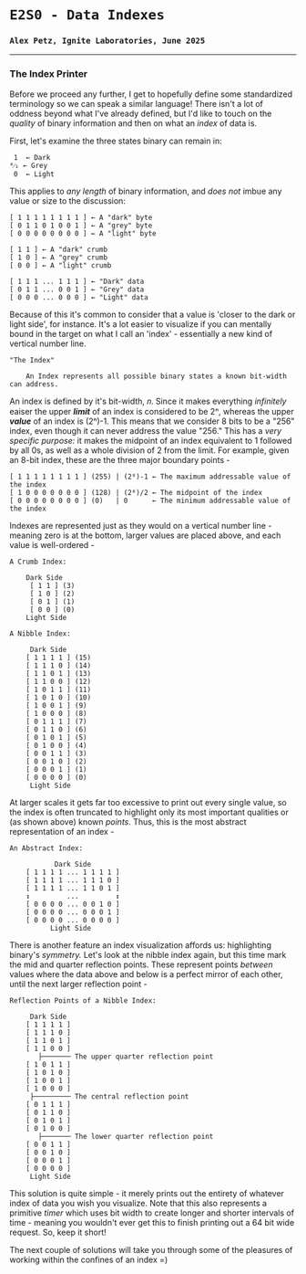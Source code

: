 # `E2S0 - Data Indexes`
### `Alex Petz, Ignite Laboratories, June 2025`

---

### The Index Printer
Before we proceed any further, I get to hopefully define some standardized terminology so we can speak a similar 
language!  There isn't a lot of oddness beyond what I've already defined, but I'd like to touch on the _quality_ 
of binary information and then on what an _index_ of data is.

First, let's examine the three states binary can remain in:

     1  ← Dark
    ⁰⁄₁ ← Grey
     0  ← Light

This applies to _any length_ of binary information, and _does not_ imbue any value or size to the discussion:

    [ 1 1 1 1 1 1 1 1 ] ← A "dark" byte
    [ 0 1 1 0 1 0 0 1 ] ← A "grey" byte
    [ 0 0 0 0 0 0 0 0 ] ← A "light" byte

    [ 1 1 ] ← A "dark" crumb
    [ 1 0 ] ← A "grey" crumb
    [ 0 0 ] ← A "light" crumb

    [ 1 1 1 ... 1 1 1 ] ← "Dark" data
    [ 0 1 1 ... 0 0 1 ] ← "Grey" data
    [ 0 0 0 ... 0 0 0 ] ← "Light" data

Because of this it's common to consider that a value is 'closer to the dark or light side', for instance.  It's
a lot easier to visualize if you can mentally bound in the target on what I call an 'index' - essentially a
new kind of vertical number line.

    "The Index"

        An Index represents all possible binary states a known bit-width can address.

An index is defined by it's bit-width, 𝑛.  Since it makes everything _infinitely_ eaiser the upper _**limit**_ of 
an index is considered to be 2ⁿ, whereas the upper **_value_** of an index is (2ⁿ)-1.  This means that we consider 
8 bits to be a "256" index, even though it can never address the value "256."  This has a _very specific purpose:_ 
it makes the midpoint of an index equivalent to 1 followed by all 0s, as well as a whole division of 2 from the 
limit.  For example, given an 8-bit index, these are the three major boundary points -

    [ 1 1 1 1 1 1 1 1 ] (255) | (2⁸)-1 ← The maximum addressable value of the index
    [ 1 0 0 0 0 0 0 0 ] (128) | (2⁸)/2 ← The midpoint of the index
    [ 0 0 0 0 0 0 0 0 ] (0)   | 0      ← The minimum addressable value of the index

Indexes are represented just as they would on a vertical number line - meaning zero is at the bottom, larger 
values are placed above, and each value is well-ordered -

    A Crumb Index:

        Dark Side
         [ 1 1 ] (3)
         [ 1 0 ] (2)
         [ 0 1 ] (1)
         [ 0 0 ] (0)
        Light Side

    A Nibble Index:

         Dark Side
        [ 1 1 1 1 ] (15)
        [ 1 1 1 0 ] (14)
        [ 1 1 0 1 ] (13)
        [ 1 1 0 0 ] (12)
        [ 1 0 1 1 ] (11)
        [ 1 0 1 0 ] (10)
        [ 1 0 0 1 ] (9)
        [ 1 0 0 0 ] (8)
        [ 0 1 1 1 ] (7)
        [ 0 1 1 0 ] (6)
        [ 0 1 0 1 ] (5)
        [ 0 1 0 0 ] (4)
        [ 0 0 1 1 ] (3)
        [ 0 0 1 0 ] (2)
        [ 0 0 0 1 ] (1)
        [ 0 0 0 0 ] (0)
         Light Side

At larger scales it gets far too excessive to print out every single value, so the index is often truncated 
to highlight only its most important qualities or (as shown above) known _points_.  Thus, this is the most
abstract representation of an index -

    An Abstract Index:

               Dark Side
        [ 1 1 1 1 ... 1 1 1 1 ] 
        [ 1 1 1 1 ... 1 1 1 0 ]
        [ 1 1 1 1 ... 1 1 0 1 ]
        ↕         ...         ↕
        [ 0 0 0 0 ... 0 0 1 0 ]
        [ 0 0 0 0 ... 0 0 0 1 ]
        [ 0 0 0 0 ... 0 0 0 0 ]
              Light Side

There is another feature an index visualization affords us: highlighting binary's _symmetry._  Let's look at the
nibble index again, but this time mark the mid and quarter reflection points.  These represent points _between_
values where the data above and below is a perfect mirror of each other, until the next larger reflection point -

    Reflection Points of a Nibble Index:

         Dark Side
        [ 1 1 1 1 ] 
        [ 1 1 1 0 ]
        [ 1 1 0 1 ]
        [ 1 1 0 0 ]
           ├─────── The upper quarter reflection point
        [ 1 0 1 1 ]
        [ 1 0 1 0 ]
        [ 1 0 0 1 ]
        [ 1 0 0 0 ]
         ├───────── The central reflection point
        [ 0 1 1 1 ]
        [ 0 1 1 0 ]
        [ 0 1 0 1 ]
        [ 0 1 0 0 ]
           ├─────── The lower quarter reflection point
        [ 0 0 1 1 ]
        [ 0 0 1 0 ]
        [ 0 0 0 1 ]
        [ 0 0 0 0 ]
         Light Side

This solution is quite simple - it merely prints out the entirety of whatever index of data you wish you visualize.
Note that this also represents a primitive _timer_ which uses bit width to create longer and shorter intervals of
time - meaning you wouldn't ever get this to finish printing out a 64 bit wide request.  So, keep it short!

The next couple of solutions will take you through some of the pleasures of working within the confines of an index =)